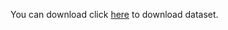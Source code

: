You can download click [here](https://cloud.tsinghua.edu.cn/f/469f23e098fa4fda8289/?dl=1) to download dataset.

